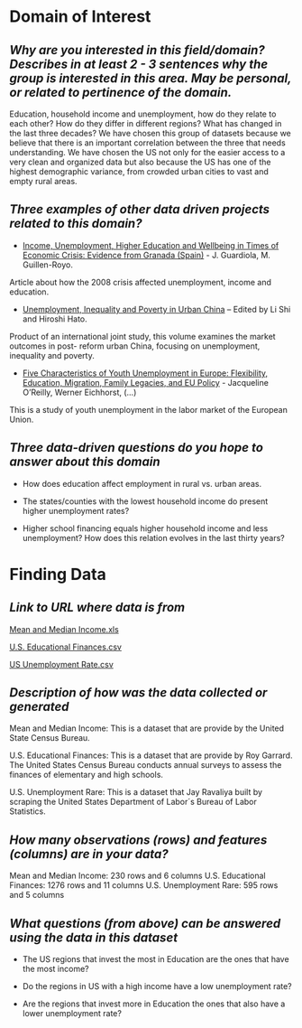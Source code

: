 # **Domain of Interest**

## _Why are you interested in this field/domain? Describes in at least 2 - 3 sentences why the group is interested in this area. May be personal, or related to pertinence of the domain._

Education, household income and unemployment, how do they relate to each other? How do they differ in different regions? What has changed in the last three decades? We have chosen this group of datasets because we believe that there is an important correlation between the three that needs understanding. We have chosen the US not only for the easier access to a very clean and organized data but also because the US has one of the highest demographic variance, from crowded urban cities to vast and empty rural areas.

## _Three examples of other data driven projects related to this domain?_

- [Income, Unemployment, Higher Education and Wellbeing in Times of Economic Crisis: Evidence from Granada (Spain)](https://link.springer.com/article/10.1007/s11205-014-0598-6) - J. Guardiola, M. Guillen-Royo.



Article about how the 2008 crisis affected unemployment, income and education.

- [Unemployment, Inequality and Poverty in Urban China](https://books.google.es/books?hl=es&lr=&id=uXR_AgAAQBAJ&oi=fnd&pg=PP1&dq=education+household+income+unemployment&ots=u3mVhRYCqV&sig=zqTCstR6fAIpROQ2V-zpMP6sJcM#v=onepage&q=education%20household%20income%20unemployment&f=false) – Edited by Li Shi and Hiroshi Hato.

Product of an international joint study, this volume examines the market outcomes in post- reform urban China, focusing on unemployment, inequality and poverty.

- [Five Characteristics of Youth Unemployment in Europe: Flexibility, Education, Migration, Family Legacies, and EU Policy](https://journals.sagepub.com/doi/epub/10.1177/2158244015574962) - Jacqueline O’Reilly, Werner Eichhorst, (...)

This is a study of youth unemployment in the labor market of the European Union.

## _Three data-driven questions do you hope to answer about this domain_

- How does education affect employment in rural vs. urban areas.

- The states/counties with the lowest household income do present higher
unemployment rates?

- Higher school financing equals higher household income and less unemployment?
How does this relation evolves in the last thirty years?

# **Finding Data**

## _Link to URL where data is from_

[Mean and Median Income.xls](https://www.census.gov/data/tables/time-series/demo/income-poverty/historical-income-households.html) 

[U.S. Educational Finances.csv](https://www.kaggle.com/noriuk/us-educational-finances)

[US Unemployment Rate.csv](https://www.kaggle.com/jayrav13/unemployment-by-county-us/data)

## _Description of how was the data collected or generated_

Mean and Median Income: This is a dataset that are provide by the United State Census Bureau. 

U.S. Educational Finances: This is a dataset that are provide by Roy Garrard. The United States Census Bureau conducts annual surveys to assess the finances of elementary and high schools. 

U.S. Unemployment Rare: This is a dataset that Jay Ravaliya built by scraping the United States Department of Labor´s Bureau of Labor Statistics. 

## _How many observations (rows) and features (columns) are in your data?_

Mean and Median Income: 230 rows and 6 columns
U.S. Educational Finances: 1276 rows and 11 columns
U.S. Unemployment Rare: 595 rows and 5 columns

## _What questions (from above) can be answered using the data in this dataset_

- The US regions that invest the most in Education are the ones that have the most income? 

- Do the regions in US with a high income have a low unemployment rate?

- Are the regions that invest more in Education the ones that also have a lower unemployment rate?

